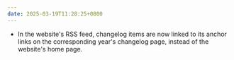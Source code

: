 ```yaml
---
date: 2025-03-19T11:28:25+0800
---
```


* In the website's RSS feed, changelog items are now linked to its anchor links on the corresponding year's changelog page, instead of the website's home page.